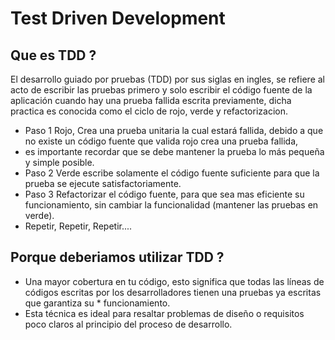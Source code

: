 Test Driven Development
=======================

Que es TDD ?
-----------

El desarrollo guiado por pruebas (TDD) por sus siglas en ingles, se refiere al acto de escribir las pruebas primero
y solo escribir el código fuente de la aplicación cuando hay una prueba fallida escrita previamente, dicha practica
es conocida como el ciclo de rojo, verde y refactorizacion.

* Paso 1 Rojo, Crea una prueba unitaria la cual estará fallida, debido a que no existe un código fuente que valida rojo crea una prueba fallida, 
* es importante recordar que se debe mantener la prueba lo más pequeña y simple posible. 
* Paso 2 Verde escribe solamente el código fuente suficiente para que la prueba se ejecute satisfactoriamente.
* Paso 3 Refactorizar el código fuente, para que sea mas eficiente su funcionamiento, sin cambiar la funcionalidad (mantener las pruebas en verde).
* Repetir, Repetir, Repetir....

Porque deberiamos utilizar TDD ?
----------------------------

* Una mayor cobertura en tu código, esto significa que todas las líneas de códigos escritas por los desarrolladores tienen una  pruebas ya escritas que garantiza su * funcionamiento.
* Esta técnica es ideal para resaltar problemas de diseño o requisitos poco claros al principio del proceso de desarrollo.
